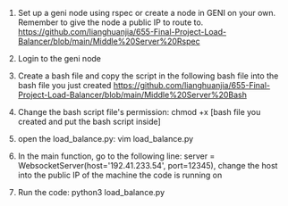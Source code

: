 1. Set up a geni node using rspec or create a node in GENI on your own. Remember to give the node a public IP to route to.
https://github.com/lianghuanjia/655-Final-Project-Load-Balancer/blob/main/Middle%20Server%20Rspec

2. Login to the geni node

3. Create a bash file and copy the script in the following bash file into the bash file you just created
https://github.com/lianghuanjia/655-Final-Project-Load-Balancer/blob/main/Middle%20Server%20Bash

4. Change the bash script file's permission:
chmod +x [bash file you created and put the bash script inside]

5. open the load_balance.py:
vim load_balance.py

6. In the main function, go to the following line: 
server = WebsocketServer(host='192.41.233.54', port=12345), 
change the host into the public IP of the machine the code is running on

7. Run the code:
python3 load_balance.py

